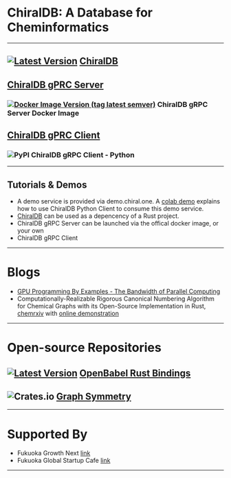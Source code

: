 
# ChiralDB: A Database for Cheminformatics

---

## [![Latest Version](https://img.shields.io/crates/v/chiral-db.svg?style=flat-square)](https://crates.io/crates/chiral-db) [ChiralDB](https://github.com/chiral-data/chiral-db)

## [ChiralDB gPRC Server](https://github.com/chiral-data/chiral-db-grpc)
### [![Docker Image Version (tag latest semver)](https://img.shields.io/docker/v/chiraljp/chiral-db-server/latest?style=flat-square)](https://hub.docker.com/r/chiraljp/chiral-db-server) ChiralDB gRPC Server Docker Image

## [ChiralDB gPRC Client](https://github.com/chiral-data/chiral-db-grpc-client)
<!-- accessing ChiralDB services from other programming languages -->
### ![PyPI](https://img.shields.io/pypi/v/chiral_db_grpc_client) ChiralDB gRPC Client - Python

---

## Tutorials & Demos

- A demo service is provided via demo.chiral.one. A [colab demo](https://colab.research.google.com/drive/1Pz68N1ZuYaVLROZ_akZslvxNdAReZPHZ?usp=sharing) explains how to use ChiralDB Python Client to consume this demo service.
- [ChiralDB](https://docs.rs/chiral-db/latest/chiral_db/) can be used as a depencency of a Rust project. 
- ChiralDB gRPC Server can be launched via the offical docker image, or your own 
- ChiralDB gRPC Client

---

# Blogs

- [GPU Programming By Examples - The Bandwidth of Parallel Computing](docs/training_gpu)
- Computationally-Realizable Rigorous Canonical Numbering Algorithm for Chemical Graphs with its Open-Source Implementation in Rust, [chemrxiv](https://chemrxiv.org/engage/chemrxiv/article-details/61498e006fc3a86839a79037) with [online demonstration](https://m67wz.sse.codesandbox.io) 

---

# Open-source Repositories

## [![Latest Version](https://img.shields.io/crates/v/openbabel.svg)](https://crates.io/crates/openbabel) [OpenBabel Rust Bindings](https://github.com/rogerwq/openbabel-rust)
## ![Crates.io](https://img.shields.io/crates/v/graph-symmetry?style=flat-square) [Graph Symmetry](https://github.com/chiral-data/rust-graph-symmetry)

---

<!-- # Skill Set
| C++ | Fortran | CUDA | Python | Rust |
| <img src="https://raw.githubusercontent.com/isocpp/logos/master/cpp_logo.png" alt="C++" width="200"/> | ![Fortran](https://upload.wikimedia.org/wikipedia/commons/thumb/b/b8/Fortran_logo.svg/120px-Fortran_logo.svg.png) | ![CUDA](https://upload.wikimedia.org/wikipedia/en/thumb/b/b9/Nvidia_CUDA_Logo.jpg/300px-Nvidia_CUDA_Logo.jpg) | ![Python](https://upload.wikimedia.org/wikipedia/commons/thumb/c/c3/Python-logo-notext.svg/121px-Python-logo-notext.svg.png) | ![Rust](https://www.rust-lang.org/static/images/rust-logo-blk.svg) | -->


# Supported By
- Fukuoka Growth Next [link](https://growth-next.com/)
- Fukuoka Global Startup Cafe [link](https://startupcafe.jp/en/top-en/)

---